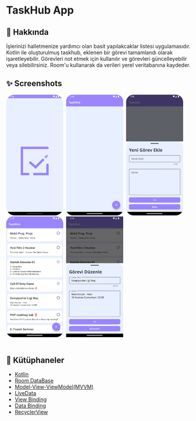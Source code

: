 # TaskHub App

## 🌟 Hakkında
İşlerinizi halletmenize yardımcı olan basit yapılakcaklar listesi uygulamasıdır. Kotlin ile oluşturulmuş taskhub, eklenen bir görevi tamamlandı olarak işaretleyebilir. Görevleri not etmek için kullanılır ve görevleri güncelleyebilir veya silebilirsiniz. Room'u kullanarak da verileri yerel veritabanına kaydeder.

## ✨ Screenshots
<img src="Screenshots/Screenshot_1686197094.png" width="155">&nbsp;
<img src="Screenshots/Screenshot_1686197095.png" width="155">&nbsp;
<img src="Screenshots/Screenshot_1686197096.png" width="155">&nbsp;
<img src="Screenshots/Screenshot_1686197098.png" width="155">&nbsp;
<img src="Screenshots/Screenshot_168619709010.png" width="155">&nbsp;
<br><br>

## 🚀 Kütüphaneler
* [Kotlin](https://kotlinlang.org)
* [Room DataBase](https://developer.android.com/training/data-storage/room)
* [Model-View-ViewModel(MVVM)](https://developer.android.com/topic/libraries/architecture/viewmodel)
* [LiveData](https://developer.android.com/topic/libraries/architecture/livedata)
* [View Binding](https://developer.android.com/topic/libraries/view-binding)
* [Data Binding](https://developer.android.com/topic/libraries/data-binding)
* [RecyclerView](https://developer.android.com/jetpack/androidx/releases/recyclerview)


